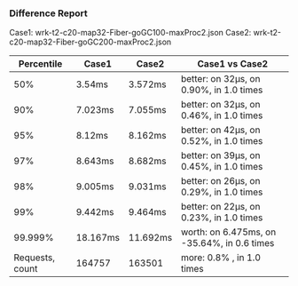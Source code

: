 ### Difference Report
Case1: wrk-t2-c20-map32-Fiber-goGC100-maxProc2.json
Case2: wrk-t2-c20-map32-Fiber-goGC200-maxProc2.json

|Percentile|Case1|Case2|Case1 vs Case2|
|---|---|---|---|
|50%|3.54ms|3.572ms|better: on 32µs, on 0.90%, in 1.0 times |
|90%|7.023ms|7.055ms|better: on 32µs, on 0.46%, in 1.0 times |
|95%|8.12ms|8.162ms|better: on 42µs, on 0.52%, in 1.0 times |
|97%|8.643ms|8.682ms|better: on 39µs, on 0.45%, in 1.0 times |
|98%|9.005ms|9.031ms|better: on 26µs, on 0.29%, in 1.0 times |
|99%|9.442ms|9.464ms|better: on 22µs, on 0.23%, in 1.0 times |
|99.999%|18.167ms|11.692ms|worth: on 6.475ms, on -35.64%, in 0.6 times |
|Requests, count|164757|163501|more: 0.8% , in 1.0 times |
